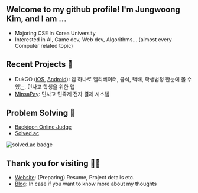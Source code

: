 ## Welcome to my github profile! I'm Jungwoong Kim, and I am ...

- Majoring CSE in Korea University
- Interested in AI, Game dev, Web dev, Algorithms... (almost every Computer related topic)

## Recent Projects 💾

- DukGO ([iOS](https://apps.apple.com/kr/app/dukgo/id1553000961), [Android](https://play.google.com/store/apps/details?id=com.dk040106.dukgo)): 앱 하나로 엘리베이터, 급식, 택배, 학생법정 한눈에 볼 수 있는, 민사고 학생을 위한 앱
- [MinsaPay](https://github.com/minsapay): 민사고 민족제 전자 결제 시스템

## Problem Solving 🎯

- [Baekjoon Online Judge](https://www.acmicpc.net/user/dk040106)
- [Solved.ac](https://solved.ac/profile/dk040106)

![solved.ac badge](https://mazassumnida.wtf/api/v2/generate_badge?boj=dk040106)

## Thank you for visiting 🙋‍♂️

- [Website](https://jungwoong.kim/): (Preparing) Resume, Project details etc.
- [Blog](https://blog.jungwoong.kim/): In case if you want to know more about my thoughts
